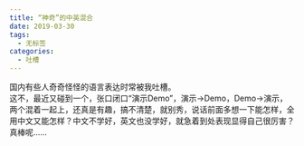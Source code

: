 ```yaml
---
title: “神奇”的中英混合
date: 2019-03-30
tags: 
  - 无标签
categories:
  - 吐槽
---
```

国内有些人奇奇怪怪的语言表达时常被我吐槽。<br>这不，最近又碰到一个，张口闭口“演示Demo”，演示->Demo，Demo->演示，两个混着一起上，还真是有趣，搞不清楚，就别秀，说话前面多想一下能怎样，全用中文又能怎样？中文不学好，英文也没学好，就急着到处表现显得自己很厉害？真棒呢……